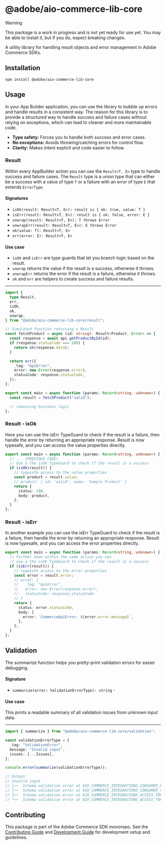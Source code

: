 # @adobe/aio-commerce-lib-core

> [!WARNING]
> This package is a work in progress and is not yet ready for use yet. You may be able to install it, but if you do, expect breaking changes.

A utility library for handling result objects and error management in Adobe Commerce SDKs.

## Installation

```shell
npm install @adobe/aio-commerce-lib-core
```

## Usage

In your App Builder application, you can use the library to bubble up errors and handle results in a consistent way. The reason for this library is to provide a structured way to handle success and failure cases without relying on exceptions, which can lead to cleaner and more maintainable code.

- **Type safety:** Forces you to handle both success and error cases.
- **No exceptions:** Avoids throwing/catching errors for control flow.
- **Clarity:** Makes intent explicit and code easier to follow.

### Result

Within every AppBuilder action you can use the `Result<T, E>` type to handle success and failure cases. The `Result` type is a union type that can either be a success with a value of type `T` or a failure with an error of type `E` that extends `ErrorType`.

#### Signatures

- `isOk(result: Result<T, E>): result is { ok: true, value: T }`
- `isErr(result: Result<T, E>): result is { ok: false, error: E }`
- `unwrap(result: Result<T, E>): T throws Error`
- `unwrapErr(result: Result<T, E>): E throws Error`
- `ok(value: T): Result<T, E>`
- `err(error: E): Result<T, E>`

#### Use case

- `isOk` and `isErr` are type guards that let you branch logic based on the result.
- `unwrap` returns the value if the result is a success, otherwise it throws.
- `unwrapErr` returns the error if the result is a failure, otherwise it throws.
- `ok` and `err` are helpers to create success and failure results.

<hr/>

```ts
import {
  type Result,
  err,
  isOk,
  ok,
  unwrap,
} from "@adobe/aio-commerce-lib-core/result";

// Simulated function returning a Result
const fetchProduct = async (id: string): Result<Product, Error> => {
  const response = await api.getProductById(id);
  if (response.statusCode === 200) {
    return ok(response.data);
  }

  return err({
    _tag: "ApiError",
    error: new Error(response.error),
    statusCode: response.statusCode,
  });
};

export const main = async function (params: Record<string, unknown>) {
  const result = fetchProduct("valid");

  // remaining business logic
};
```

### Result - isOk

Here you can use the isErr TypeGuard to check if the result is a failure, then handle the error by returning an appropriate response. Result is now typesafe, and you can access the value properties directly.

```ts
export const main = async function (params: Record<string, unknown>) {
  // ... [PREVIOUS CODE]
  // Use a the isOk TypeGuard to check if the result is a success
  if (isOk(result)) {
    // typesafe access to the value properties
    const product = result.value;
    // product: { id: 'valid', name: 'Sample Product' }
    return {
      status: 200,
      body: product,
    };
  }
};
```

### Result - isErr

In another example you can use the isErr TypeGuard to check if the result is a failure, then handle the error by returning an appropriate response. Result is now typesafe, and you can access the error properties directly.

```ts
export const main = async function (params: Record<string, unknown>) {
  // Further down within the same action you can
  // use a the isOk TypeGuard to check if the result is a success
  if (isErr(result)) {
    // typesafe access to the error properties
    const error = result.error;
    // error: {
    //   _tag: "ApiError",
    //   error: new Error(response.error),
    //   statusCode: response.statusCode
    // }
    return {
      status: error.statusCode,
      body: {
        error: `CommerceApiError: ${error.error.message}`,
      },
    };
  }
};
```

## Validation

The summarize function helps you pretty-print validation errors for easier debugging.

#### Signature

- `summarize(error: ValidationErrorType): string` -

#### Use case

This prints a readable summary of all validation issues from unknown input data.

<hr/>

```ts
import { summarize } from "@adobe/aio-commerce-lib-core/validation";

const validationErrorType = {
  _tag: "ValidationError",
  message: "Invalid input",
  issues: [...Issues],
};

console.error(summarize(validationErrorType));

// Output:
// Invalid input
// ├──  Schema validation error at AIO_COMMERCE_INTEGRATIONS_CONSUMER_KEY → Missing or invalid commerce integration parameter "AIO_COMMERCE_INTEGRATIONS_CONSUMER_KEY"
// ├──  Schema validation error at AIO_COMMERCE_INTEGRATIONS_CONSUMER_SECRET → Missing or invalid commerce integration parameter "AIO_COMMERCE_INTEGRATIONS_CONSUMER_SECRET"
// ├──  Schema validation error at AIO_COMMERCE_INTEGRATIONS_ACCESS_TOKEN → Missing or invalid commerce integration parameter "AIO_COMMERCE_INTEGRATIONS_ACCESS_TOKEN"
// └──  Schema validation error at AIO_COMMERCE_INTEGRATIONS_ACCESS_TOKEN_SECRET → Missing or invalid commerce integration parameter "AIO_COMMERCE_INTEGRATIONS_ACCESS_TOKEN_SECRET"
```

## Contributing

This package is part of the Adobe Commerce SDK monorepo. See the [Contributing Guide](https://github.com/adobe/aio-commerce-sdk/blob/main/.github/CONTRIBUTING.md) and [Development Guide](https://github.com/adobe/aio-commerce-sdk/blob/main/.github/DEVELOPMENT.md) for development setup and guidelines.
